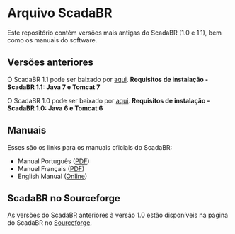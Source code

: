 # Arquivo ScadaBR
Este repositório contém versões mais antigas do ScadaBR (1.0 e 1.1), bem como os manuais do software.

## Versões anteriores
O ScadaBR 1.1 pode ser baixado por [aqui](https://github.com/ScadaBR/ScadaBR_Archive/releases/tag/1.1).
**Requisitos de instalação - ScadaBR 1.1: Java 7 e Tomcat 7**

O ScadaBR 1.0 pode ser baixado por [aqui](https://github.com/ScadaBR/ScadaBR_Archive/releases/tag/1.0).
**Requisitos de instalação - ScadaBR 1.0: Java 6 e Tomcat 6**

## Manuais
Esses são os links para os manuais oficiais do ScadaBR:

- Manual Português ([PDF](https://github.com/ScadaBR/ScadaBR_Archive/raw/master/manuals/Manual%20ScadaBR%20Portugu%C3%AAs.pdf))
- Manuel Français ([PDF](https://github.com/ScadaBR/ScadaBR_Archive/raw/master/manuals/Manuel%20ScadaBR%20Fran%C3%A7ais.pdf))
- English Manual ([Online](https://sourceforge.net/p/scadabr/wiki/Manual%20ScadaBR%20English%200%20Summary/))

## ScadaBR no Sourceforge
As versões do ScadaBR anteriores à versão 1.0 estão disponíveis na página do ScadaBR no [Sourceforge](https://sourceforge.net/projects/scadabr/).
